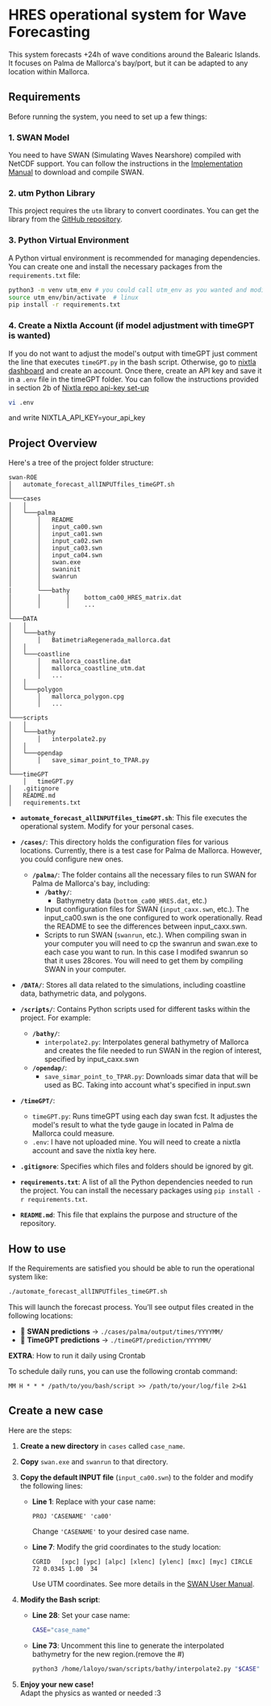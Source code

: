 # HRES operational system for Wave Forecasting
This system forecasts +24h of wave conditions around the Balearic Islands. It focuses on Palma de Mallorca's bay/port, but it can be adapted to any location within Mallorca.
## Requirements
Before running the system, you need to set up a few things:

### 1. SWAN Model
You need to have SWAN (Simulating Waves Nearshore) compiled with NetCDF support. You can follow the instructions in the [Implementation Manual](https://swanmodel.sourceforge.io/download/zip/swanimp.pdf) to download and compile SWAN.

### 2. utm Python Library
This project requires the `utm` library to convert coordinates. You can get the library from the [GitHub repository](https://github.com/Turbo87/utm).

### 3. Python Virtual Environment
A Python virtual environment is recommended for managing dependencies. You can create one and install the necessary packages from the `requirements.txt` file:

```bash
python3 -m venv utm_env # you could call utm_env as you wanted and modify its source in the bash script
source utm_env/bin/activate  # linux
pip install -r requirements.txt
```
### 4. Create a Nixtla Account (if model adjustment with timeGPT is wanted)
If you do not want to adjust the model's output with timeGPT just comment the line that executes `timeGPT.py` in the bash script.
Otherwise, go to [nixtla dashboard](dashboard.nixtla.io) and create an account. Once there, create an API key and save it in a `.env` file in the timeGPT folder. You can follow the instructions provided in section 2b of [Nixtla repo api-key set-up](https://nixtlaverse.nixtla.io/nixtla/docs/getting-started/setting_up_your_api_key.html)
```bash
vi .env
```
and write NIXTLA_API_KEY=your_api_key
## Project Overview
Here's a tree of the project folder structure:
```
swan-ROE
│   automate_forecast_allINPUTfiles_timeGPT.sh
│
└───cases
│   │
│   └───palma
│       │   README
│       │   input_ca00.swn
│       │   input_ca01.swn
│       │   input_ca02.swn
│       │   input_ca03.swn
│       │   input_ca04.swn
│       │   swan.exe
│       │   swaninit
│       │   swanrun
│       │
|       └───bathy
│       │       │    bottom_ca00_HRES_matrix.dat 
│       │       │    ...
│
└───DATA
│   │
│   └───bathy
│       │   BatimetriaRegenerada_mallorca.dat
│   │
│   └───coastline
│       │   mallorca_coastline.dat
│       │   mallorca_coastline_utm.dat
│       │   ...
│   │
│   └───polygon
│       │   mallorca_polygon.cpg
│       │   ...
│ 
└───scripts
│   │
│   └───bathy
│       │   interpolate2.py
│   │
│   └───opendap
│       │   save_simar_point_to_TPAR.py
│  
└───timeGPT
    │   timeGPT.py
│   .gitignore
│   README.md
│   requirements.txt  

```
- **`automate_forecast_allINPUTfiles_timeGPT.sh`**: This file executes the operational system. Modify for your personal cases.
- **`/cases/`**: This directory holds the configuration files for various locations. Currently, there is a test case for Palma de Mallorca. However, you could configure new ones.
    - **`/palma/`**: The folder contains all the necessary files to run SWAN for Palma de Mallorca's bay, including:
        - **`/bathy/`**:
            - Bathymetry data (`bottom_ca00_HRES.dat`, etc.)
        - Input configuration files for SWAN (`input_caxx.swn`, etc.). The input_ca00.swn is the one configured to work operationally. Read the README to see the differences between input_caxx.swn.
        - Scripts to run SWAN (`swanrun`, etc.). When compiling swan in your computer you will need to cp the swanrun and swan.exe to each case you want to run. In this case I modifed swanrun so that it uses 28cores. You will need to get them by compiling SWAN in your computer.

- **`/DATA/`**: Stores all data related to the simulations, including coastline data, bathymetric data, and polygons.

- **`/scripts/`**: Contains Python scripts used for different tasks within the project. For example:
    - **`/bathy/`**:
        -  `interpolate2.py`:  Interpolates general bathymetry of Mallorca and creates the file needed to run SWAN in the region of interest, specified by input_caxx.swn
    - **`/opendap/`**:
        - `save_simar_point_to_TPAR.py`: Downloads simar data that will be used as BC. Taking into account what's specified in input.swn

- **`/timeGPT/`**: 
  - `timeGPT.py`: Runs timeGPT using each day swan fcst. It adjustes the model's result to what the tyde gauge in located in Palma de Mallorca could measure.
  - `.env`: I have not uploaded mine. You will need to create a nixtla account and save the nixtla key here.

- **`.gitignore`**: Specifies which files and folders should be ignored by git.

- **`requirements.txt`**: A list of all the Python dependencies needed to run the project. You can install the necessary packages using `pip install -r requirements.txt`.

- **`README.md`**: This file that explains the purpose and structure of the repository.
## How to use
If the Requirements are satisfied you should be able to run the operational system like:
```bash
./automate_forecast_allINPUTfiles_timeGPT.sh
```
This will launch the forecast process. You’ll see output files created in the following locations:
- 🌊 **SWAN predictions** → `./cases/palma/output/times/YYYYMM/`
- 🤖 **TimeGPT predictions** → `./timeGPT/prediction/YYYYMM/`

**EXTRA**: How to run it daily using Crontab

To schedule daily runs, you can use the following crontab command:
```cron
MM H * * * /path/to/you/bash/script >> /path/to/your/log/file 2>&1
```
## Create a new case

Here are the steps:

1. **Create a new directory** in `cases` called `case_name`.

2. **Copy** `swan.exe` and `swanrun` to that directory.

3. **Copy the default INPUT file** (`input_ca00.swn`) to the folder and modify the following lines:

   - **Line 1**: Replace with your case name:
     ```
     PROJ 'CASENAME' 'ca00'
     ```
     Change `'CASENAME'` to your desired case name.

   - **Line 7**: Modify the grid coordinates to the study location:
     ```
     CGRID   [xpc] [ypc] [alpc] [xlenc] [ylenc] [mxc] [myc] CIRCLE 72 0.0345 1.00  34
     ```
     Use UTM coordinates. See more details in the [SWAN User Manual](https://swanmodel.sourceforge.io/download/zip/swanuse.pdf).

4. **Modify the Bash script**:

   - **Line 28**: Set your case name:
     ```bash
     CASE="case_name"
     ```

   - **Line 73**: Uncomment this line to generate the interpolated bathymetry for the new region.(remove the #)
     ```bash
     python3 /home/laloyo/swan/scripts/bathy/interpolate2.py "$CASE" "$SWAN_CASE"
     ```

5. **Enjoy your new case!**  
   Adapt the physics as wanted or needed :3


